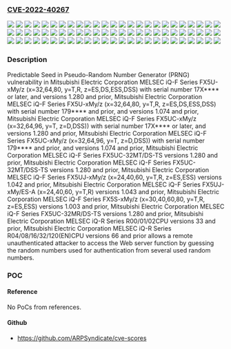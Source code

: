 ### [CVE-2022-40267](https://cve.mitre.org/cgi-bin/cvename.cgi?name=CVE-2022-40267)
![](https://img.shields.io/static/v1?label=Product&message=MELSEC%20iQ-F%20Seres%20FX5U-80MT%2FES&color=blue)
![](https://img.shields.io/static/v1?label=Product&message=MELSEC%20iQ-F%20Series%20FX5S-30MR%2FES&color=blue)
![](https://img.shields.io/static/v1?label=Product&message=MELSEC%20iQ-F%20Series%20FX5S-30MT%2FES&color=blue)
![](https://img.shields.io/static/v1?label=Product&message=MELSEC%20iQ-F%20Series%20FX5S-30MT%2FESS&color=blue)
![](https://img.shields.io/static/v1?label=Product&message=MELSEC%20iQ-F%20Series%20FX5S-40MR%2FES&color=blue)
![](https://img.shields.io/static/v1?label=Product&message=MELSEC%20iQ-F%20Series%20FX5S-40MT%2FES&color=blue)
![](https://img.shields.io/static/v1?label=Product&message=MELSEC%20iQ-F%20Series%20FX5S-40MT%2FESS&color=blue)
![](https://img.shields.io/static/v1?label=Product&message=MELSEC%20iQ-F%20Series%20FX5S-60MR%2FES&color=blue)
![](https://img.shields.io/static/v1?label=Product&message=MELSEC%20iQ-F%20Series%20FX5S-60MT%2FES&color=blue)
![](https://img.shields.io/static/v1?label=Product&message=MELSEC%20iQ-F%20Series%20FX5S-60MT%2FESS&color=blue)
![](https://img.shields.io/static/v1?label=Product&message=MELSEC%20iQ-F%20Series%20FX5S-80MR%2FES&color=blue)
![](https://img.shields.io/static/v1?label=Product&message=MELSEC%20iQ-F%20Series%20FX5S-80MT%2FES&color=blue)
![](https://img.shields.io/static/v1?label=Product&message=MELSEC%20iQ-F%20Series%20FX5S-80MT%2FESS&color=blue)
![](https://img.shields.io/static/v1?label=Product&message=MELSEC%20iQ-F%20Series%20FX5U-32MR%2FDS&color=blue)
![](https://img.shields.io/static/v1?label=Product&message=MELSEC%20iQ-F%20Series%20FX5U-32MR%2FES&color=blue)
![](https://img.shields.io/static/v1?label=Product&message=MELSEC%20iQ-F%20Series%20FX5U-32MT%2FDS&color=blue)
![](https://img.shields.io/static/v1?label=Product&message=MELSEC%20iQ-F%20Series%20FX5U-32MT%2FDSS&color=blue)
![](https://img.shields.io/static/v1?label=Product&message=MELSEC%20iQ-F%20Series%20FX5U-32MT%2FES&color=blue)
![](https://img.shields.io/static/v1?label=Product&message=MELSEC%20iQ-F%20Series%20FX5U-32MT%2FESS&color=blue)
![](https://img.shields.io/static/v1?label=Product&message=MELSEC%20iQ-F%20Series%20FX5U-64MR%2FDS&color=blue)
![](https://img.shields.io/static/v1?label=Product&message=MELSEC%20iQ-F%20Series%20FX5U-64MR%2FES&color=blue)
![](https://img.shields.io/static/v1?label=Product&message=MELSEC%20iQ-F%20Series%20FX5U-64MT%2FDS&color=blue)
![](https://img.shields.io/static/v1?label=Product&message=MELSEC%20iQ-F%20Series%20FX5U-64MT%2FDSS&color=blue)
![](https://img.shields.io/static/v1?label=Product&message=MELSEC%20iQ-F%20Series%20FX5U-64MT%2FES&color=blue)
![](https://img.shields.io/static/v1?label=Product&message=MELSEC%20iQ-F%20Series%20FX5U-64MT%2FESS&color=blue)
![](https://img.shields.io/static/v1?label=Product&message=MELSEC%20iQ-F%20Series%20FX5U-80MR%2FDS&color=blue)
![](https://img.shields.io/static/v1?label=Product&message=MELSEC%20iQ-F%20Series%20FX5U-80MR%2FES&color=blue)
![](https://img.shields.io/static/v1?label=Product&message=MELSEC%20iQ-F%20Series%20FX5U-80MT%2FDS&color=blue)
![](https://img.shields.io/static/v1?label=Product&message=MELSEC%20iQ-F%20Series%20FX5U-80MT%2FDSS&color=blue)
![](https://img.shields.io/static/v1?label=Product&message=MELSEC%20iQ-F%20Series%20FX5U-80MT%2FESS&color=blue)
![](https://img.shields.io/static/v1?label=Product&message=MELSEC%20iQ-F%20Series%20FX5UC-32MR%2FDS-TS&color=blue)
![](https://img.shields.io/static/v1?label=Product&message=MELSEC%20iQ-F%20Series%20FX5UC-32MT%2FD&color=blue)
![](https://img.shields.io/static/v1?label=Product&message=MELSEC%20iQ-F%20Series%20FX5UC-32MT%2FDS-TS&color=blue)
![](https://img.shields.io/static/v1?label=Product&message=MELSEC%20iQ-F%20Series%20FX5UC-32MT%2FDSS&color=blue)
![](https://img.shields.io/static/v1?label=Product&message=MELSEC%20iQ-F%20Series%20FX5UC-32MT%2FDSS-TS&color=blue)
![](https://img.shields.io/static/v1?label=Product&message=MELSEC%20iQ-F%20Series%20FX5UC-64MT%2FD&color=blue)
![](https://img.shields.io/static/v1?label=Product&message=MELSEC%20iQ-F%20Series%20FX5UC-64MT%2FDSS&color=blue)
![](https://img.shields.io/static/v1?label=Product&message=MELSEC%20iQ-F%20Series%20FX5UC-96MT%2FD&color=blue)
![](https://img.shields.io/static/v1?label=Product&message=MELSEC%20iQ-F%20Series%20FX5UC-96MT%2FDSS&color=blue)
![](https://img.shields.io/static/v1?label=Product&message=MELSEC%20iQ-F%20Series%20FX5UJ-24MR%2FES&color=blue)
![](https://img.shields.io/static/v1?label=Product&message=MELSEC%20iQ-F%20Series%20FX5UJ-24MR%2FES-A&color=blue)
![](https://img.shields.io/static/v1?label=Product&message=MELSEC%20iQ-F%20Series%20FX5UJ-24MT%2FES&color=blue)
![](https://img.shields.io/static/v1?label=Product&message=MELSEC%20iQ-F%20Series%20FX5UJ-24MT%2FES-A&color=blue)
![](https://img.shields.io/static/v1?label=Product&message=MELSEC%20iQ-F%20Series%20FX5UJ-24MT%2FESS&color=blue)
![](https://img.shields.io/static/v1?label=Product&message=MELSEC%20iQ-F%20Series%20FX5UJ-40MR%2FES&color=blue)
![](https://img.shields.io/static/v1?label=Product&message=MELSEC%20iQ-F%20Series%20FX5UJ-40MR%2FES-A&color=blue)
![](https://img.shields.io/static/v1?label=Product&message=MELSEC%20iQ-F%20Series%20FX5UJ-40MT%2FES&color=blue)
![](https://img.shields.io/static/v1?label=Product&message=MELSEC%20iQ-F%20Series%20FX5UJ-40MT%2FES-A&color=blue)
![](https://img.shields.io/static/v1?label=Product&message=MELSEC%20iQ-F%20Series%20FX5UJ-40MT%2FESS&color=blue)
![](https://img.shields.io/static/v1?label=Product&message=MELSEC%20iQ-F%20Series%20FX5UJ-60MR%2FES&color=blue)
![](https://img.shields.io/static/v1?label=Product&message=MELSEC%20iQ-F%20Series%20FX5UJ-60MR%2FES-A&color=blue)
![](https://img.shields.io/static/v1?label=Product&message=MELSEC%20iQ-F%20Series%20FX5UJ-60MT%2FES&color=blue)
![](https://img.shields.io/static/v1?label=Product&message=MELSEC%20iQ-F%20Series%20FX5UJ-60MT%2FES-A&color=blue)
![](https://img.shields.io/static/v1?label=Product&message=MELSEC%20iQ-F%20Series%20FX5UJ-60MT%2FESS&color=blue)
![](https://img.shields.io/static/v1?label=Product&message=MELSEC%20iQ-R%20Series%20R00CPU&color=blue)
![](https://img.shields.io/static/v1?label=Product&message=MELSEC%20iQ-R%20Series%20R01CPU&color=blue)
![](https://img.shields.io/static/v1?label=Product&message=MELSEC%20iQ-R%20Series%20R02CPU&color=blue)
![](https://img.shields.io/static/v1?label=Product&message=MELSEC%20iQ-R%20Series%20R04CPU&color=blue)
![](https://img.shields.io/static/v1?label=Product&message=MELSEC%20iQ-R%20Series%20R04ENCPU&color=blue)
![](https://img.shields.io/static/v1?label=Product&message=MELSEC%20iQ-R%20Series%20R08CPU&color=blue)
![](https://img.shields.io/static/v1?label=Product&message=MELSEC%20iQ-R%20Series%20R08ENCPU&color=blue)
![](https://img.shields.io/static/v1?label=Product&message=MELSEC%20iQ-R%20Series%20R120CPU&color=blue)
![](https://img.shields.io/static/v1?label=Product&message=MELSEC%20iQ-R%20Series%20R120ENCPU&color=blue)
![](https://img.shields.io/static/v1?label=Product&message=MELSEC%20iQ-R%20Series%20R16CPU&color=blue)
![](https://img.shields.io/static/v1?label=Product&message=MELSEC%20iQ-R%20Series%20R16ENCPU&color=blue)
![](https://img.shields.io/static/v1?label=Product&message=MELSEC%20iQ-R%20Series%20R32CPU&color=blue)
![](https://img.shields.io/static/v1?label=Product&message=MELSEC%20iQ-R%20Series%20R32ENCPU&color=blue)
![](https://img.shields.io/static/v1?label=Version&message=%3D%201.003%20and%20prior%20&color=brighgreen)
![](https://img.shields.io/static/v1?label=Version&message=%3D%201.042%20and%20prior%20&color=brighgreen)
![](https://img.shields.io/static/v1?label=Version&message=%3D%201.043%20and%20prior%20&color=brighgreen)
![](https://img.shields.io/static/v1?label=Version&message=%3D%20serial%20number%2017X****%20or%20later%2C%20and%20versions%201.280%20and%20prior%20&color=brighgreen)
![](https://img.shields.io/static/v1?label=Version&message=%3D%20versions%201.280%20and%20prior%20&color=brighgreen)
![](https://img.shields.io/static/v1?label=Version&message=%3D%20versions%2033%20and%20prior%20&color=brighgreen)
![](https://img.shields.io/static/v1?label=Version&message=%3D%20versions%2066%20and%20prior%20&color=brighgreen)
![](https://img.shields.io/static/v1?label=Vulnerability&message=CWE-337%20Predictable%20Seed%20in%20Pseudo-Random%20Number%20Generator%20(PRNG)%20&color=brighgreen)

### Description

Predictable Seed in Pseudo-Random Number Generator (PRNG) vulnerability in Mitsubishi Electric Corporation MELSEC iQ-F Series FX5U-xMy/z (x=32,64,80, y=T,R, z=ES,DS,ESS,DSS) with serial number 17X**** or later, and versions 1.280 and prior, Mitsubishi Electric Corporation MELSEC iQ-F Series FX5U-xMy/z (x=32,64,80, y=T,R, z=ES,DS,ESS,DSS) with serial number 179**** and prior, and versions 1.074 and prior, Mitsubishi Electric Corporation MELSEC iQ-F Series FX5UC-xMy/z (x=32,64,96, y=T, z=D,DSS)) with serial number 17X**** or later, and versions 1.280 and prior, Mitsubishi Electric Corporation MELSEC iQ-F Series FX5UC-xMy/z (x=32,64,96, y=T, z=D,DSS)) with serial number 179**** and prior, and versions 1.074 and prior, Mitsubishi Electric Corporation MELSEC iQ-F Series FX5UC-32MT/DS-TS versions 1.280 and prior, Mitsubishi Electric Corporation MELSEC iQ-F Series FX5UC-32MT/DSS-TS versions 1.280 and prior, Mitsubishi Electric Corporation MELSEC iQ-F Series FX5UJ-xMy/z (x=24,40,60, y=T,R, z=ES,ESS) versions 1.042 and prior, Mitsubishi Electric Corporation MELSEC iQ-F Series FX5UJ-xMy/ES-A (x=24,40,60, y=T,R) versions 1.043 and prior, Mitsubishi Electric Corporation MELSEC iQ-F Series FX5S-xMy/z (x=30,40,60,80, y=T,R, z=ES,ESS) versions 1.003 and prior, Mitsubishi Electric Corporation MELSEC iQ-F Series FX5UC-32MR/DS-TS versions 1.280 and prior, Mitsubishi Electric Corporation MELSEC iQ-R Series R00/01/02CPU versions 33 and prior, Mitsubishi Electric Corporation MELSEC iQ-R Series R04/08/16/32/120(EN)CPU versions 66 and prior allows a remote unauthenticated attacker to access the Web server function by guessing the random numbers used for authentication from several used random numbers.

### POC

#### Reference
No PoCs from references.

#### Github
- https://github.com/ARPSyndicate/cve-scores

